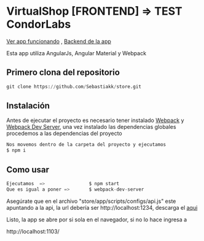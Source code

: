 # VirtualShop [FRONTEND] => TEST CondorLabs

[Ver app funcionando](https://www.virtual-shop.tk)
, [Backend de la app](https://github.com/Sebastiakk/store-backend)

Esta app utiliza AngularJs, Angular Material y Webpack

## Primero clona del repositorio

```python
git clone https://github.com/Sebastiakk/store.git
```
 
## Instalación 

Antes de ejecutar el proyecto es necesario tener instalado [Webpack](https://www.npmjs.com/package/webpack) y [Webpack Dev Server](https://www.npmjs.com/package/webpack-dev-server), una vez instalado las dependencias globales procedemos a las dependencias del proyecto

```bash
Nos movemos dentro de la carpeta del proyecto y ejecutamos
$ npm i
```

## Como usar

```python
Ejecutamos  =>                $ npm start
Que es igual a poner =>       $ webpack-dev-server
```

Asegúrate que en el archivo "store/app/scripts/configs/api.js" este apuntando a la api, la url debería ser http://localhost:1234,
descarga el [aqui](https://github.com/Sebastiakk/store-backend)


Listo, la app se abre por si sola en el navegador, si no lo hace ingresa a 

http://localhost:1103/

